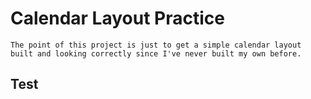 # Calendar Layout Practice
    The point of this project is just to get a simple calendar layout built and looking correctly since I've never built my own before.

## Test